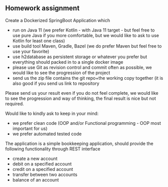 Homework assignment
-----

Create a Dockerized SpringBoot Application which
- run on Java 11 (we prefer Kotlin - with Java 11 target - but feel free to use pure Java if you more comfortable, but we would like to ask to use Kotlin for least one class)
- use build tool Maven, Gradle, Bazel (we do prefer Maven but feel free to use your favorite)
- use h2database as persistent storage or whatever you prefer but everything should packed in to a single docker image
- please use Git as revision control and commit often as possible, we would like to see the progression of the project
- send us the zip file contains the git repo+the working copy together (it is also good if you send us link to repository

Please send us your result even if you do not feel complete, we would like to see the progression and way of thinking, the final result is nice but not required.

Would like to kindly ask to keep in your mind:
- we prefer clean code (OOP and/or Functional programming - OOP most important for us)
- we prefer automated tested code

The application is a simple bookkeeping application, should provide the following functionality through REST interface
- create a new account
- debit on a specified account
- credit on a specified account
- transfer between two accounts
- balance of an account